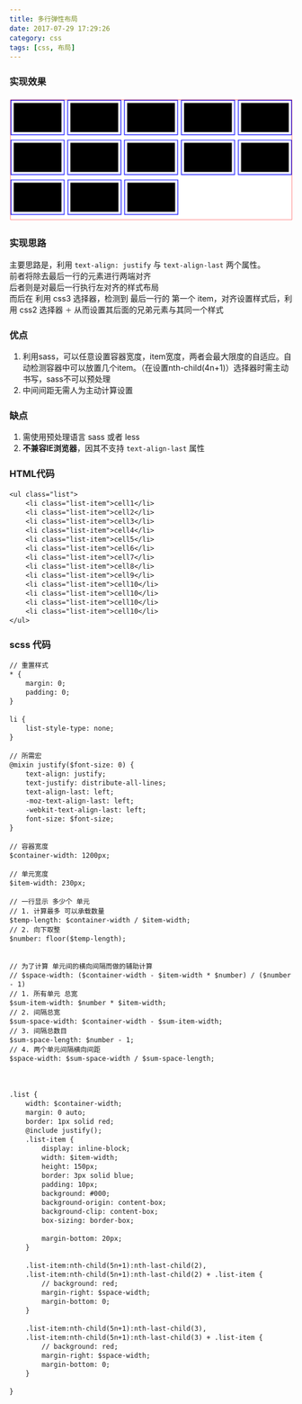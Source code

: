 ```yaml
---
title: 多行弹性布局
date: 2017-07-29 17:29:26
category: css
tags: [css, 布局]
---
```


### 实现效果
![多行弹性布局效果](/images/2017-07-29-layout/layout.png)

### 实现思路
主要思路是，利用 `text-align: justify` 与 `text-align-last` 两个属性。  
前者将除去最后一行的元素进行两端对齐  
后者则是对最后一行执行左对齐的样式布局  
而后在 利用 css3 选择器，检测到 最后一行的 第一个 item，对齐设置样式后，利用 css2 选择器 `＋` 从而设置其后面的兄弟元素与其同一个样式

### 优点
1. 利用sass，可以任意设置容器宽度，item宽度，两者会最大限度的自适应。自动检测容器中可以放置几个item。（在设置nth-child(4n+1)）选择器时需主动书写，sass不可以预处理
2. 中间间距无需人为主动计算设置

### 缺点
1. 需使用预处理语言 sass 或者 less
2. **不兼容IE浏览器**，因其不支持 `text-align-last` 属性

### HTML代码
```
<ul class="list">
    <li class="list-item">cell1</li>
    <li class="list-item">cell2</li>
    <li class="list-item">cell3</li>
    <li class="list-item">cell4</li>
    <li class="list-item">cell5</li>
    <li class="list-item">cell6</li>
    <li class="list-item">cell7</li>
    <li class="list-item">cell8</li>
    <li class="list-item">cell9</li>
    <li class="list-item">cell10</li>
    <li class="list-item">cell10</li>
    <li class="list-item">cell10</li>
    <li class="list-item">cell10</li>
</ul>
```

### scss 代码
```
// 重置样式
* {
    margin: 0;
    padding: 0;
}

li {
    list-style-type: none;
}

// 所需宏
@mixin justify($font-size: 0) {
    text-align: justify;
    text-justify: distribute-all-lines;
    text-align-last: left;
    -moz-text-align-last: left;
    -webkit-text-align-last: left;
    font-size: $font-size;
}

// 容器宽度
$container-width: 1200px;

// 单元宽度
$item-width: 230px;

// 一行显示 多少个 单元
// 1. 计算最多 可以承载数量
$temp-length: $container-width / $item-width;
// 2. 向下取整
$number: floor($temp-length);


// 为了计算 单元间的横向间隔而做的辅助计算
// $space-width: ($container-width - $item-width * $number) / ($number - 1)
// 1. 所有单元 总宽
$sum-item-width: $number * $item-width;
// 2. 间隔总宽
$sum-space-width: $container-width - $sum-item-width;
// 3. 间隔总数目
$sum-space-length: $number - 1;
// 4. 两个单元间隔横向间距
$space-width: $sum-space-width / $sum-space-length;



.list {
    width: $container-width;
    margin: 0 auto;
    border: 1px solid red;
    @include justify();
    .list-item {
        display: inline-block;
        width: $item-width;
        height: 150px;
        border: 3px solid blue;
        padding: 10px;
        background: #000;
        background-origin: content-box;
        background-clip: content-box;
        box-sizing: border-box;

        margin-bottom: 20px;
    }

    .list-item:nth-child(5n+1):nth-last-child(2),
    .list-item:nth-child(5n+1):nth-last-child(2) + .list-item {
        // background: red;
        margin-right: $space-width;
        margin-bottom: 0;
    }

    .list-item:nth-child(5n+1):nth-last-child(3),
    .list-item:nth-child(5n+1):nth-last-child(3) + .list-item {
        // background: red;
        margin-right: $space-width;
        margin-bottom: 0;
    }

}

```

